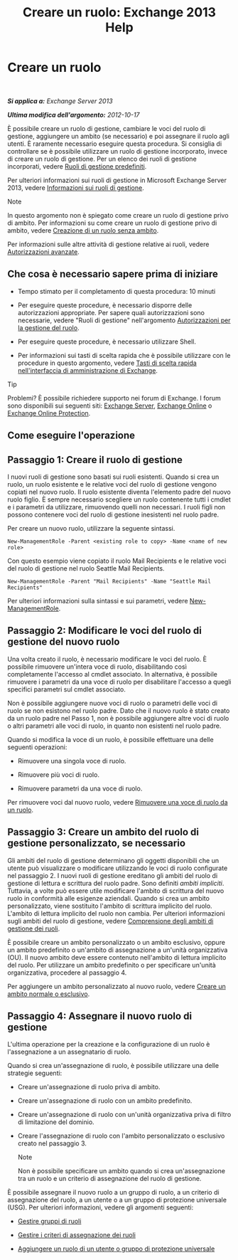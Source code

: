 ﻿---
title: 'Creare un ruolo: Exchange 2013 Help'
TOCTitle: Creare un ruolo
ms:assetid: e614ad8f-5946-4135-b130-89ea626afcd4
ms:mtpsurl: https://technet.microsoft.com/it-it/library/Dd351214(v=EXCHG.150)
ms:contentKeyID: 50481955
ms.date: 05/22/2018
mtps_version: v=EXCHG.150
ms.translationtype: MT
---

# Creare un ruolo

 

_**Si applica a:** Exchange Server 2013_

_**Ultima modifica dell'argomento:** 2012-10-17_

È possibile creare un ruolo di gestione, cambiare le voci del ruolo di gestione, aggiungere un ambito (se necessario) e poi assegnare il ruolo agli utenti. È raramente necessario eseguire questa procedura. Si consiglia di controllare se è possibile utilizzare un ruolo di gestione incorporato, invece di creare un ruolo di gestione. Per un elenco dei ruoli di gestione incorporati, vedere [Ruoli di gestione predefiniti](built-in-management-roles-exchange-2013-help.md).

Per ulteriori informazioni sui ruoli di gestione in Microsoft Exchange Server 2013, vedere [Informazioni sui ruoli di gestione](understanding-management-roles-exchange-2013-help.md).


> [!NOTE]
> In questo argomento non è spiegato come creare un ruolo di gestione privo di ambito. Per informazioni su come creare un ruolo di gestione privo di ambito, vedere <A href="create-an-unscoped-role-exchange-2013-help.md">Creazione di un ruolo senza ambito</A>.



Per informazioni sulle altre attività di gestione relative ai ruoli, vedere [Autorizzazioni avanzate](advanced-permissions-exchange-2013-help.md).

## Che cosa è necessario sapere prima di iniziare

  - Tempo stimato per il completamento di questa procedura: 10 minuti

  - Per eseguire queste procedure, è necessario disporre delle autorizzazioni appropriate. Per sapere quali autorizzazioni sono necessarie, vedere "Ruoli di gestione" nell'argomento [Autorizzazioni per la gestione del ruolo](role-management-permissions-exchange-2013-help.md).

  - Per eseguire queste procedure, è necessario utilizzare Shell.

  - Per informazioni sui tasti di scelta rapida che è possibile utilizzare con le procedure in questo argomento, vedere [Tasti di scelta rapida nell'interfaccia di amministrazione di Exchange](keyboard-shortcuts-in-the-exchange-admin-center-exchange-online-protection-help.md).


> [!TIP]
> Problemi? È possibile richiedere supporto nei forum di Exchange. I forum sono disponibili sui seguenti siti: <A href="https://go.microsoft.com/fwlink/p/?linkid=60612">Exchange Server</A>, <A href="https://go.microsoft.com/fwlink/p/?linkid=267542">Exchange Online</A> o <A href="https://go.microsoft.com/fwlink/p/?linkid=285351">Exchange Online Protection</A>.



## Come eseguire l'operazione

## Passaggio 1: Creare il ruolo di gestione

I nuovi ruoli di gestione sono basati sui ruoli esistenti. Quando si crea un ruolo, un ruolo esistente e le relative voci del ruolo di gestione vengono copiati nel nuovo ruolo. Il ruolo esistente diventa l'elemento padre del nuovo ruolo figlio. È sempre necessario scegliere un ruolo contenente tutti i cmdlet e i parametri da utilizzare, rimuovendo quelli non necessari. I ruoli figli non possono contenere voci del ruolo di gestione inesistenti nel ruolo padre.

Per creare un nuovo ruolo, utilizzare la seguente sintassi.

    New-ManagementRole -Parent <existing role to copy> -Name <name of new role>

Con questo esempio viene copiato il ruolo Mail Recipients e le relative voci del ruolo di gestione nel ruolo Seattle Mail Recipients.

    New-ManagementRole -Parent "Mail Recipients" -Name "Seattle Mail Recipients"

Per ulteriori informazioni sulla sintassi e sui parametri, vedere [New-ManagementRole](https://technet.microsoft.com/it-it/library/dd298073\(v=exchg.150\)).

## Passaggio 2: Modificare le voci del ruolo di gestione del nuovo ruolo

Una volta creato il ruolo, è necessario modificare le voci del ruolo. È possibile rimuovere un'intera voce di ruolo, disabilitando così completamente l'accesso al cmdlet associato. In alternativa, è possibile rimuovere i parametri da una voce di ruolo per disabilitare l'accesso a quegli specifici parametri sul cmdlet associato.

Non è possibile aggiungere nuove voci di ruolo o parametri delle voci di ruolo se non esistono nel ruolo padre. Dato che il nuovo ruolo è stato creato da un ruolo padre nel Passo 1, non è possibile aggiungere altre voci di ruolo o altri parametri alle voci di ruolo, in quanto non esistenti nel ruolo padre.

Quando si modifica la voce di un ruolo, è possibile effettuare una delle seguenti operazioni:

  - Rimuovere una singola voce di ruolo.

  - Rimuovere più voci di ruolo.

  - Rimuovere parametri da una voce di ruolo.

Per rimuovere voci dal nuovo ruolo, vedere [Rimuovere una voce di ruolo da un ruolo](remove-a-role-entry-from-a-role-exchange-2013-help.md).

## Passaggio 3: Creare un ambito del ruolo di gestione personalizzato, se necessario

Gli ambiti del ruolo di gestione determinano gli oggetti disponibili che un utente può visualizzare o modificare utilizzando le voci di ruolo configurate nel passaggio 2. I nuovi ruoli di gestione ereditano gli ambiti del ruolo di gestione di lettura e scrittura del ruolo padre. Sono definiti *ambiti impliciti*. Tuttavia, a volte può essere utile modificare l'ambito di scrittura del nuovo ruolo in conformità alle esigenze aziendali. Quando si crea un ambito personalizzato, viene sostituito l'ambito di scrittura implicito del ruolo. L'ambito di lettura implicito del ruolo non cambia. Per ulteriori informazioni sugli ambiti del ruolo di gestione, vedere [Comprensione degli ambiti di gestione dei ruoli](understanding-management-role-scopes-exchange-2013-help.md).

È possibile creare un ambito personalizzato o un ambito esclusivo, oppure un ambito predefinito o un'ambito di assegnazione a un'unità organizzativa (OU). Il nuovo ambito deve essere contenuto nell'ambito di lettura implicito del ruolo. Per utilizzare un ambito predefinito o per specificare un'unità organizzativa, procedere al passaggio 4.

Per aggiungere un ambito personalizzato al nuovo ruolo, vedere [Creare un ambito normale o esclusivo](create-a-regular-or-exclusive-scope-exchange-2013-help.md).

## Passaggio 4: Assegnare il nuovo ruolo di gestione

L'ultima operazione per la creazione e la configurazione di un ruolo è l'assegnazione a un assegnatario di ruolo.

Quando si crea un'assegnazione di ruolo, è possibile utilizzare una delle strategie seguenti:

  - Creare un'assegnazione di ruolo priva di ambito.

  - Creare un'assegnazione di ruolo con un ambito predefinito.

  - Creare un'assegnazione di ruolo con un'unità organizzativa priva di filtro di limitazione del dominio.

  - Creare l'assegnazione di ruolo con l'ambito personalizzato o esclusivo creato nel passaggio 3.
    

    > [!NOTE]
    > Non è possibile specificare un ambito quando si crea un'assegnazione tra un ruolo e un criterio di assegnazione del ruolo di gestione.



È possibile assegnare il nuovo ruolo a un gruppo di ruolo, a un criterio di assegnazione del ruolo, a un utente o a un gruppo di protezione universale (USG). Per ulteriori informazioni, vedere gli argomenti seguenti:

  - [Gestire gruppi di ruoli](manage-role-groups-exchange-2013-help.md)

  - [Gestire i criteri di assegnazione dei ruoli](manage-role-assignment-policies-exchange-2013-help.md)

  - [Aggiungere un ruolo di un utente o gruppo di protezione universale](add-a-role-to-a-user-or-usg-exchange-2013-help.md)

